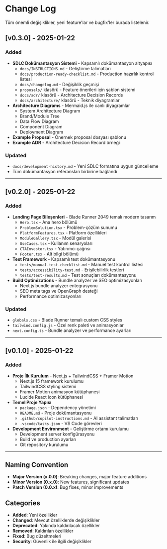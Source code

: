 # Change Log

Tüm önemli değişiklikler, yeni feature'lar ve bugfix'ler burada listelenir.

## [v0.3.0] - 2025-01-22
### Added
- **SDLC Dokümantasyon Sistemi** - Kapsamlı dokümantasyon altyapısı
  - `docs/INSTRUCTIONS.md` - Geliştirme talimatları
  - `docs/production-ready-checklist.md` - Production hazırlık kontrol listesi
  - `docs/changelog.md` - Değişiklik geçmişi
  - `proposals/` klasörü - Feature önerileri için şablon sistemi
  - `docs/adr/` klasörü - Architecture Decision Records
  - `docs/architecture/` klasörü - Teknik diyagramlar
- **Architecture Diagrams** - Mermaid.js ile canlı diyagramlar
  - System Architecture Diagram
  - Brand/Module Tree
  - Data Flow Diagram
  - Component Diagram
  - Deployment Diagram
- **Example Proposal** - Önernek proposal dosyası şablonu
- **Example ADR** - Architecture Decision Record örneği

### Updated
- `docs/development-history.md` - Yeni SDLC formatına uygun güncelleme
- Tüm dokümantasyon referansları birbirine bağlandı

---

## [v0.2.0] - 2025-01-22
### Added
- **Landing Page Bileşenleri** - Blade Runner 2049 temalı modern tasarım
  - `Hero.tsx` - Ana hero bölümü
  - `ProblemSolution.tsx` - Problem-çözüm sunumu
  - `PlatformFeatures.tsx` - Platform özellikleri
  - `ModuleGallery.tsx` - Modül galerisi
  - `UseCases.tsx` - Kullanım senaryoları
  - `CTAInvestor.tsx` - Yatırımcı çağrısı
  - `Footer.tsx` - Alt bilgi bölümü
- **Test Framework** - Kapsamlı test dokümantasyonu
  - `tests/manual-test-checklist.md` - Manuel test kontrol listesi
  - `tests/accessibility-test.md` - Erişilebilirlik testleri
  - `tests/test-results.md` - Test sonuçları dokümantasyonu
- **Build Optimizations** - Bundle analyzer ve SEO optimizasyonları
  - Next.js bundle analyzer entegrasyonu
  - SEO meta tags ve OpenGraph desteği
  - Performance optimizasyonları

### Updated
- `globals.css` - Blade Runner temalı custom CSS styles
- `tailwind.config.js` - Özel renk paleti ve animasyonlar
- `next.config.ts` - Bundle analyzer ve performance ayarları

---

## [v0.1.0] - 2025-01-22
### Added
- **Proje İlk Kurulum** - Next.js + TailwindCSS + Framer Motion
  - Next.js 15 framework kurulumu
  - TailwindCSS styling sistemi
  - Framer Motion animasyon kütüphanesi
  - Lucide React icon kütüphanesi
- **Temel Proje Yapısı**
  - `package.json` - Dependency yönetimi
  - `README.md` - Proje dokümantasyonu
  - `.github/copilot-instructions.md` - AI assistant talimatları
  - `.vscode/tasks.json` - VS Code görevleri
- **Development Environment** - Geliştirme ortamı kurulumu
  - Development server konfigürasyonu
  - Build ve production ayarları
  - Git repository kurulumu

---

## Naming Convention

- **Major Version (x.0.0)**: Breaking changes, major feature additions
- **Minor Version (0.x.0)**: New features, significant updates
- **Patch Version (0.0.x)**: Bug fixes, minor improvements

## Categories

- **Added**: Yeni özellikler
- **Changed**: Mevcut özelliklerde değişiklikler
- **Deprecated**: Yakında kaldırılacak özellikler
- **Removed**: Kaldırılan özellikler
- **Fixed**: Bug düzeltmeleri
- **Security**: Güvenlik ile ilgili değişiklikler
